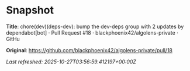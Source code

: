 # Snapshot

**Title**: chore(dev)(deps-dev): bump the dev-deps group with 2 updates by dependabot[bot] · Pull Request #18 · blackphoenix42/algolens-private · GitHu

**Original**: <https://github.com/blackphoenix42/algolens-private/pull/18>

_Last refreshed: 2025-10-27T03:56:59.412197+00:00Z_
